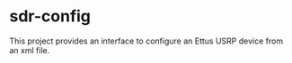 # sdr-config

This project provides an interface to configure an Ettus USRP device from an xml file.